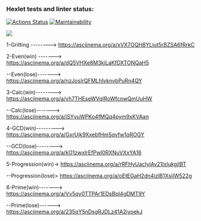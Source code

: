 ### Hexlet tests and linter status:
[![Actions Status](https://github.com/den12589/java-project-61/actions/workflows/hexlet-check.yml/badge.svg)](https://github.com/den12589/java-project-61/actions)
[![Maintainability](https://api.codeclimate.com/v1/badges/b04f0e5c3be2430aca7f/maintainability)](https://codeclimate.com/github/den12589/java-project-61/maintainability)


<a href="https://asciinema.org/a/235qY5nDsgRJDLz41A2iyoekJ" target="_blank"><img src="https://asciinema.org/a/235qY5nDsgRJDLz41A2iyoekJ.svg" /></a>



1-Gritting --------> https://asciinema.org/a/xVX7OQH8YLiut5rBZSA6fRrkC

2-Even(win) -------> https://asciinema.org/a/dQ5VHXe8M3kiLaKfDXTONQaH5

--Even(lose)-------> https://asciinema.org/a/nzJosIrQFMLhIvknvbPuRn4QY
 
3-Calc(win)--------> https://asciinema.org/a/vh7THEseWVqIRoWfcnwQmUuHW

--Calc(lose)-------> https://asciinema.org/a/iSYyuWPKo4fMQq4pym9xKVAan

4-GCD(win)---------> https://asciinema.org/a/GxrUjk9XxebfHm5qvfw1qROGY

--GCD(lose)--------> https://asciinema.org/a/kO1zwxlrEfPwl0RXNuVXxYA16

5-Progression(win)-> https://asciinema.org/a/rRFHyUacIyjAv21IxIukgjIBT

--Progression(lose)> https://asciinema.org/a/oEtEGaH2dn4izlB1XsiIW522g

6-Prime(win)-------> https://asciinema.org/a/Vv5qy0TTPAr1EDsBpl4gDMT9Y

--Prime(lose)------> https://asciinema.org/a/235qY5nDsgRJDLz41A2iyoekJ
